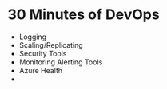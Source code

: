 # 30 Minutes of DevOps

* Logging
* Scaling/Replicating
* Security Tools
* Monitoring Alerting Tools
* Azure Health
* 


